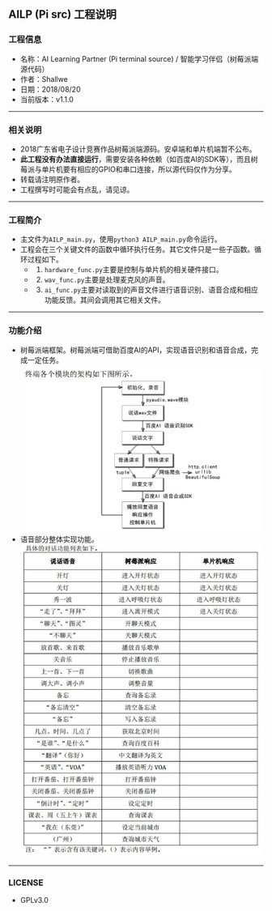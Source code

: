 ## AILP (Pi src) 工程说明


### 工程信息
- 名称：AI Learning Partner (Pi terminal source) / 智能学习伴侣（树莓派端源代码）
- 作者：Shallwe
- 日期：2018/08/20
- 当前版本：v1.1.0

- - - - - - -  
### 相关说明
- 2018广东省电子设计竞赛作品树莓派端源码。安卓端和单片机端暂不公布。
- **此工程没有办法直接运行**，需要安装各种依赖（如百度AI的SDK等），而且树莓派与单片机要有相应的GPIO和串口连接，所以源代码仅作为分享。
- 转载请注明原作者。
- 工程撰写时可能会有点乱，请见谅。

- - - - - - -  
### 工程简介
- 主文件为`AILP_main.py`，使用`python3 AILP_main.py`命令运行。
- 工程会在三个关键文件的函数中循环执行任务。其它文件只是一些子函数。循环过程如下。
    - 1. `hardware_func.py`主要是控制与单片机的相关硬件接口。
    - 2. `wav_func.py`主要是处理麦克风的声音。
    - 3. `ai_func.py`主要对读取到的声音文件进行语音识别、语音合成和相应功能反馈。其间会调用其它相关文件。

- - - - - - -  
### 功能介绍
- 树莓派端框架。树莓派端可借助百度AI的API，实现语音识别和语音合成，完成一定任务。  
    ![](./intro1.jpg)  
- 语音部分整体实现功能。  
    ![](./intro2.jpg)  

- - - - - - -  
### LICENSE
- GPLv3.0
